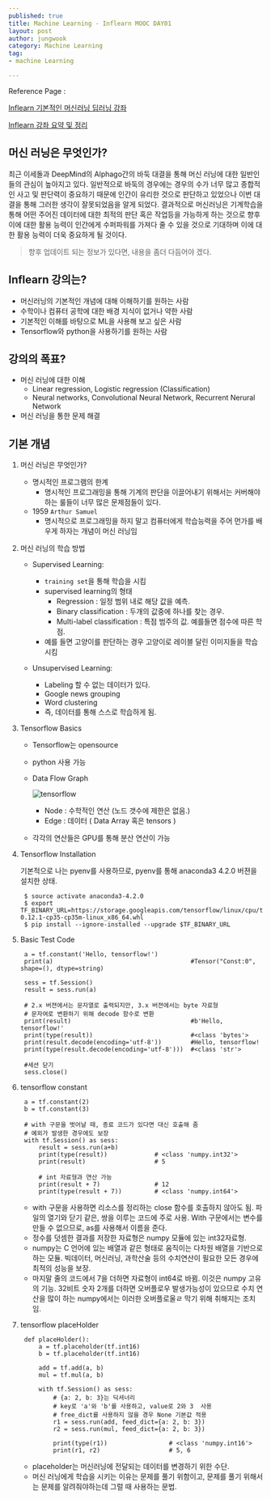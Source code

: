 ```yaml
---
published: true
title: Machine Learning - Inflearn MOOC DAY01
layout: post
author: jungwook
category: Machine Learning
tag:
- machine Learning

---
```


Reference Page :

[Inflearn 기본적인 머신러닝 딥러닝 강좌](http://bit.ly/2kyZPOV)

[Inflearn 강좌 요약 및 정리](http://pythonkim.tistory.com/8)


## 머신 러닝은 무엇인가?

최근 이세돌과 DeepMind의 Alphago간의 바둑 대결을 통해 머신 러닝에 대한 일반인들의 관심이 높아지고 있다. 일반적으로 바둑의 경우에는 경우의 수가 너무 많고 종합적인 사고 및 판단력이 중요하기 때문에 인간이 유리한 것으로 판단하고 있었으나 이번 대결을 통해 그러한 생각이 잘못되었음을 알게 되었다. 결과적으로 머신러닝은 기계학습을 통해 어떤 주어진 데이터에 대한 최적의 판단 혹은 작업등을 가능하게 하는 것으로 향후 이에 대한 활용 능력이 인간에게 수퍼파워를 가져다 줄 수 있을 것으로 기대하며 이에 대한 활용 능력이 더욱 중요하게 될 것이다.

>향후 업데이트 되는 정보가 있다면, 내용을 좀더 다듬어야 겠다.

## Inflearn 강의는?

+ 머신러닝의 기본적인 개념에 대해 이해하기를 원하는 사람
+ 수학이나 컴퓨터 공학에 대한 배경 지식이 없거나 약한 사람
+ 기본적인 이해를 바탕으로 ML을 사용해 보고 싶은 사람
+ Tensorflow와 python을 사용하기를 원하는 사람

## 강의의 폭표?

+ 머신 러닝에 대한 이해
    + Linear regression, Logistic regression (Classification)
	+ Neural networks, Convolutional Neural Network, Recurrent Nerural Network
+ 머신 러닝을 통한 문제 해결

## 기본 개념

1. 머신 러닝은 무엇인가?

	+ 명시적인 프로그램의 한계
	    + 명시적인 프로그래밍을 통해 기계의 판단을 이끌어내기 위해서는 커버해야하는 룰들이 너무 많은 문제점들이 있다.
	+ 1959 `Arthur Samuel`
	    + 명시적으로 프로그래밍을 하지 말고 컴퓨터에게 학습능력을 주어 먼가를 배우게 하자는 개념이 머신 러닝임

2. 머신 러닝의 학습 방법

	+ Supervised Learning:
		+ `training set`을 통해 학습을 시킴
		+ supervised learning의 형태
			+ Regression : 일정 범위 내로 해당 값을 예측.
			+ Binary classification : 두개의 값중에 하나를 찾는 경우.
			+ Multi-label classification : 특점 범주의 값. 예를들면 점수에 따른 학점.
		+ 예를 들면 고양이를 판단하는 경우 고양이로 레이블 달린 이미지들을 학습시킴

	+ Unsupervised Learning:
		+ Labeling 할 수 없는 데이터가 있다.
		+ Google news grouping
		+ Word clustering
		+ 즉, 데이터를 통해 스스로 학습하게 됨.

3. Tensorflow Basics

	+ Tensorflow는 opensource
	+ python 사용 가능
	+ Data Flow Graph

		![tensorflow](https://camo.githubusercontent.com/4ee55154486232ec9edd8f1a3bad4c4a146f6cfe/68747470733a2f2f7777772e74656e736f72666c6f772e6f72672f696d616765732f74656e736f72735f666c6f77696e672e676966 "BlockChain")
		
		+ Node : 수학적인 연산 (노드 갯수에  제한은 없음.)
		+ Edge : 데이터 ( Data Array 혹은 tensors )

	+ 각각의 연산들은 GPU를 통해 분산 연산이 가능

4. Tensorflow Installation

	기본적으로 나는 pyenv를 사용하므로, pyenv를 통해 anaconda3 4.2.0 버젼을 설치한 상태.

		$ source activate anaconda3-4.2.0
		$ export TF_BINARY_URL=https://storage.googleapis.com/tensorflow/linux/cpu/tensorflow-0.12.1-cp35-cp35m-linux_x86_64.whl
		$ pip install --ignore-installed --upgrade $TF_BINARY_URL


5. Basic Test Code

		a = tf.constant('Hello, tensorflow!')
		print(a)                                      #Tensor("Const:0", shape=(), dtype=string)

		sess = tf.Session()
		result = sess.run(a)

		# 2.x 버젼에서는 문자열로 출력되지만, 3.x 버젼에서는 byte 자료형
		# 문자여로 변환하기 위해 decode 함수로 변환
		print(result)                                 #b'Hello, tensorflow!'
		print(type(result))                           #<class 'bytes'>
		print(result.decode(encoding='utf-8'))        #Hello, tensorflow!
		print(type(result.decode(encoding='utf-8')))  #<class 'str'>

		#세션 닫기
		sess.close()

6. tensorflow constant

		a = tf.constant(2)
		b = tf.constant(3)

		# with 구문을 벗어날 때, 종료 코드가 있다면 대신 호출해 줌
		# 예외가 발생한 경우에도 보장
		with tf.Session() as sess:
			result = sess.run(a+b)
			print(type(result))             # <class 'numpy.int32'>
			print(result)                   # 5

			# int 자료형과 연산 가능
			print(result + 7)               # 12
			print(type(result + 7))         # <class 'numpy.int64'>

	+ with 구문을 사용하면 리소스를 정리하는 close 함수를 호출하지 않아도 됨. 파일의 열기와 닫기 같은, 쌍을 이루는 코드에 주로 사용. With 구문에서는 변수를 만들 수 없으므로, as를 사용해서 이름을 준다.
	+ 정수를 덧셈한 결과를 저장한 자료형은 numpy 모듈에 있는 int32자료형.
	+ numpy는 C 언어에 있는 배열과 같은 형태로 움직이는 다차원 배열을 기반으로 하는 모듈. 빅데이터, 머신러닝, 과학산술 등의 수치연산이 필요한 모든 경우에 최적의 성능을 보장.
	+ 마지말 줄의 코드에서 7을 더하면 자료형이 int64로 바뀜. 이것은 numpy 고유의 기능. 32비트 숫자 2개를 더하면 오버플로우 발생가능성이 있으므로 수치 연산을 많이 하는 numpy에서는 이러한 오버플로울ㄹ 막기 위해 취해지는 조치임.

7. tensorflow placeHolder

		def placeHolder():
			a = tf.placeholder(tf.int16)
			b = tf.placeholder(tf.int16)

			add = tf.add(a, b)
			mul = tf.mul(a, b)

			with tf.Session() as sess:
				# {a: 2, b: 3}는 딕셔너리
				# key로 'a'와 'b'를 사용하고, value로 2와 3  사용
				# free_dict를 사용하지 않을 경우 None 기본값 적용
				r1 = sess.run(add, feed_dict={a: 2, b: 3})
				r2 = sess.run(mul, feed_dict={a: 2, b: 3})

				print(type(r1))                 # <class 'numpy.int16'>
				print(r1, r2)                   # 5, 6

	+ placeholder는 머신러닝에 전달되는 데이터를 변경하기 위한 수단.
	+ 머신 러닝에게 학습을 시키는 이유는 문제를 풀기 위함이고, 문제를 풀기 위해서는 문제를 알려줘야하는데 그럴 때 사용하는 문법.
